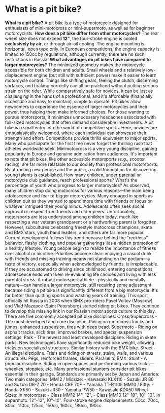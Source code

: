 # What is a pit bike?

**What is a pit bike?** A pit bike is a type of motorcycle designed for enthusiasts of mini-motocross or mini-supermoto, as well as for beginner motorcyclists. **How does a pit bike differ from other motorcycles?** The rear wheel size does not exceed **12"**, the four-stroke engine is cooled **exclusively by air**, or through air-oil cooling. The engine mounting is horizontal, open type only. In European competitions, the engine capacity is limited to 150cc by regulations, although currently, there are no such restrictions in Russia. **What advantages do pit bikes have compared to larger motorcycles?** The minimized geometry makes the motorcycle accessible for both children and adults. Small wheels and a relatively low-displacement engine (but still with sufficient power) make it easier to learn motorcycle control. Things like shifting gears, feeling the clutch, discerning surfaces, and braking correctly can all be practiced without putting serious strain on the rider. While comparatively safe for novices, it can be just as challenging in the hands of a professional, and it's affordable (financially accessible and easy to maintain), simple to operate. Pit bikes allow newcomers to experience the essence of larger motorcycles and their power, thus helping them make informed choices. For those wanting to pursue motorsports, it minimizes unnecessary headaches associated with full-sized motorcycles that often demand considerable investments. A pit bike is a small entry into the world of competitive sports. Here, novices are enthusiastically welcomed, where each individual can showcase their strength and effort. Competitions provide thrills equivalent to major sports. Many who participate for the first time never forget the thrilling rush that athletes worldwide seek. Minimotocross is a very young discipline, gaining popularity in Europe and genuine admiration from audiences. It's important to note that pit bikes, like other accessible motorsports (e.g., scooter racing), are far more relatable to our society than professional motorsports. By attracting new people and the public, a solid foundation for discovering young talents is established. How many children, under parental or motorcycle club guidance, reach professional sports? What's the percentage of youth who progress to larger motorcycles? As observed, many children stop doing motocross for various reasons—the main being adolescence and fear of bigger motorcycles. Many engaged in sports as children quit as they wanted to spend more time with friends or focus on whatever intrigued their young minds. Adolescents often seek social approval or respect from friends and older peers. Unfortunately, motorsports are less understood among children today, much like respecting a war veteran grandparent or a hardworking parent is forgotten. However, subcultures celebrating freestyle motocross champions, skate and BMX stars, youth band leaders, and others are far more popular. Current development follows this trend because behind the "reckless" behavior, flashy clothing, and popular gatherings lies a hidden promotion of a healthy lifestyle. Young people begin to realize the importance of fitness over alcohol or nicotine. Priorities become clear: enjoying a casual drink with friends and missing training means not standing on the podium—a taste of victory, especially when acknowledged by friends, is irreplaceable. If they are accustomed to driving since childhood, entering competitions, adolescence ends with them re-evaluating life choices and living with less parental stress. A robust motorsport athlete—physically and mentally mature—can handle a larger motorcycle, still requiring some adjustment because riding a pit bike is significantly different from a big motorcycle. It's far better than quitting sports and wasting years of training. This sport officially hit Russia in 2008 when BMX pro-riders Pavel Voitov (Moscow) and Vlad Mazepov (Saint Petersburg) started riding pit bikes. They continue to develop this missing link in our Russian motor sports culture to this day. There are five commonly accepted pit bike disciplines: Cross/Supercross - The most developed and core discipline. Riding on motocross tracks and jumps, enhanced suspension, tires with deep tread. Supermoto - Riding on asphalt tracks, slick tires, improved brakes, and special suspension settings. Park - The newest and least developed discipline. Riding in skate parks. New technologies have significantly reduced bike weight, allowing tricks on specialized structures. Similar history with the BMX bike. Street - An illegal discipline. Trials and riding on streets, stairs, walls, and various structures. Pegs, reinforced frames, sliders. Parallel to BMX. Stunt - A popular discipline. Riding in open spaces and performing various tricks—wheelies, stoppies, etc. Many professional stunters consider pit bikes essential in their garage. Standards are primarily set by Japan and America: Two main categories: MM12 / Midsize: - Kawasaki KLX110 - Suzuki JR 80 and Suzuki DR-Z 70 - Honda CRF 70F - Yamaha TT-R110E MM10 / Fifty: - Honda XR50 - Suzuki JR50 - Yamaha PW50 - Kawasaki KDX50 Wheel Sizes: In motocross: - Class MM12 14"-12", - Class MM10 12"-10", 10"-10". In supermoto: 12"-12", 10"-10". Four-stroke engine displacements: 50cc, 70cc, 80cc, 110cc, 125cc, 150cc, 160cc, 180cc, 190cc.